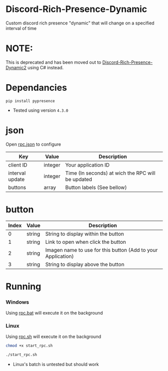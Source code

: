 # Discord-Rich-Presence-Dynamic
Custom discord rich presence "dynamic" that will change on a specified interval of time

# NOTE:
This is deprecated and has been moved out to [Discord-Rich-Presence-Dynamic2](https://github.com/Mikk155/Discord-Rich-Presence-Dynamic2) using C# instead.

# Dependancies

```
pip install pypresence
```

- Tested using version ``4.3.0``

# json

Open [rpc.json](rpc.json) to configure

| Key | Value | Description |
|---|---|---|
| client ID | integer | Your application ID |
| interval update | integer | Time (In seconds) at wich the RPC will be updated |
| buttons | array<array> | Button labels (See bellow) |

# button

| Index | Value | Description |
|---|---|---|
| 0 | string | String to display within the button |
| 1 | string | Link to open when click the button |
| 2 | string | Imagen name to use for this button (Add to your Application) |
| 3 | string | String to display above the button |

# Running

### Windows
Using [rpc.bat](rpc.bat) will execute it on the background

### Linux
Using [rpc.sh](rpc.sh) will execute it on the background
```sh
chmod +x start_rpc.sh
```
```sh
./start_rpc.sh
```

- Linux's batch is untested but should work
